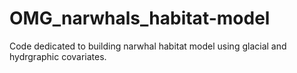 # OMG_narwhals_habitat-model
Code dedicated to building narwhal habitat model using glacial and hydrgraphic covariates.
